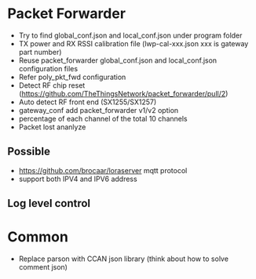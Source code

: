 # Packet Forwarder

+ Try to find global_conf.json and local_conf.json under program folder
+ TX power and RX RSSI calibration file (lwp-cal-xxx.json xxx is gateway part number)
+ Reuse packet_forwarder global_conf.json and local_conf.json configuration files
+ Refer poly_pkt_fwd configuration
+ Detect RF chip reset (https://github.com/TheThingsNetwork/packet_forwarder/pull/2)
+ Auto detect RF front end (SX1255/SX1257)
+ gateway_conf add packet_forwarder v1/v2 option
+ percentage of each channel of the total 10 channels
+ Packet lost ananlyze

## Possible
+ https://github.com/brocaar/loraserver mqtt protocol
+ support both IPV4 and IPV6 address

## Log level control

# Common
+ Replace parson with CCAN json library (think about how to solve comment json)
